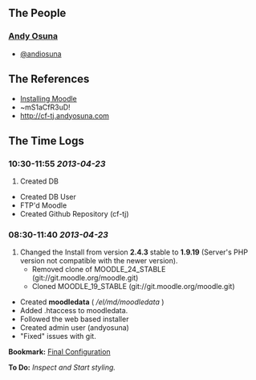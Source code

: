 ## The People

### [Andy Osuna](https://github.com/andyosuna)
 * [@andiosuna](https://twitter.com/andiosuna)

## The References
* [Installing Moodle](http://docs.moodle.org/24/en/Installing_Moodle)
* ~mS1aCfR3uD!
* http://cf-tj.andyosuna.com

## The Time Logs

### 10:30-11:55 _2013-04-23_

1. Created DB
* Created DB User
* FTP'd Moodle
* Created Github Repository (cf-tj)

### 08:30-11:40 _2013-04-23_

1. Changed the Install from version **2.4.3** stable to **1.9.19** (Server's PHP version not compatible with the newer version).
	* Removed clone of MOODLE_24_STABLE (git://git.moodle.org/moodle.git)
	* Cloned MOODLE_19_STABLE (git://git.moodle.org/moodle.git)
* Created **moodledata** ( _/el/md/moodledata_ )
* Added .htaccess to moodledata.
* Followed the web based installer
* Created admin user (andyosuna)
* "Fixed" issues with git.

**Bookmark:** [Final Configuration](http://docs.moodle.org/24/en/Installing_Moodle)

**To Do:** _Inspect and Start styling._
